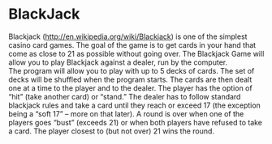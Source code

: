 # BlackJack

Blackjack (http://en.wikipedia.org/wiki/Blackjack) is one of the simplest casino card games. 
The goal of the game is to get cards in your hand that come as close to 21 as possible without going over. 
The Blackjack Game will allow you to play Blackjack against a dealer, run by the computer.  
The program will allow you to play with up to 5 decks of cards. 
The set of decks will be shuffled when the program starts. 
The cards are then dealt one at a time to the player and to the dealer. 
The player has the option of “hit” (take another card) or “stand.” 
The dealer has to follow standard blackjack rules and take a card until they reach or exceed 17 (the exception being a “soft 17” – more on that later). 
A round is over when one of the players goes “bust” (exceeds 21) or when both players have refused to take a card. 
The player closest to (but not over) 21 wins the round.
